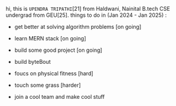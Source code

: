 

<!--
**ud1-t/ud1-t** is a ✨ _special_ ✨ repository because its `README.md` (this file) appears on your GitHub profile.

Here are some ideas to get you started:

- 🔭 I’m currently working on ...
- 🌱 I’m currently learning ...
- 👯 I’m looking to collaborate on ...
- 🤔 I’m looking for help with ...
- 💬 Ask me about ...
- 📫 How to reach me: ...
- 😄 Pronouns: ...
- ⚡ Fun fact: ...
-->

hi, this is `UPENDRA TRIPATHI`[21] from Haldwani, Nainital 
B.tech CSE undergrad from GEU[25].
things to do in (Jan 2024 - Jan 2025) :
- get better at solving algorithm problems [on going]
- learn MERN stack [on going]
- build some good project [on going]
- build byteBout
- foucs on physical fitness [hard]
- touch some grass [harder]

- join a cool team and make cool stuff
  
